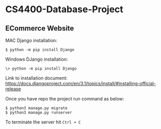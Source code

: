 # CS4400-Database-Project
## ECommerce Website

MAC Django installation:
```
$ python -m pip install Django
```
Windows DJango installation:
```
\> python -m pip install Django
```
Link to installation document: https://docs.djangoproject.com/en/3.1/topics/install/#installing-official-release

Once you have repo the project run command as below:

```
$ python3 manage.py migrate
$ python3 manage.py runserver
```


To terminate the server hit ```Ctrl + C```
